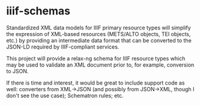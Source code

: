 # iiif-schemas

Standardized XML data models for IIIF primary resource types will simplify the expression of XML-based resources (METS/ALTO objects, TEI objects, etc.) by providing an intermediate data format that can be converted to the JSON-LD required by IIIF-compliant services.

This project will provide a relax-ng schema for IIIF resource types which may be used to validate an XML document prior to, for example, conversion to JSON.

If there is time and interest, it would be great to include support code as well: converters from XML->JSON (and possibly from JSON->XML, though I don't see the use case); Schematron rules; etc.

